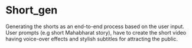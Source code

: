 # Short_gen
Generating the shorts as an end-to-end process based on the user input. User prompts (e.g short Mahabharat story), have to create the short video having voice-over effects and stylish subtitles for attracting the public.
